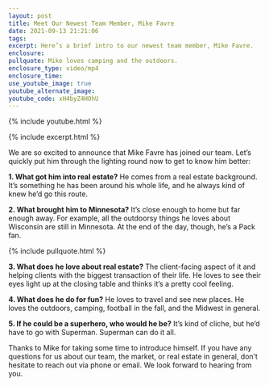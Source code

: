 ```yaml
---
layout: post
title: Meet Our Newest Team Member, Mike Favre
date: 2021-09-13 21:21:06
tags:
excerpt: Here’s a brief intro to our newest team member, Mike Favre.
enclosure:
pullquote: Mike loves camping and the outdoors.
enclosure_type: video/mp4
enclosure_time:
use_youtube_image: true
youtube_alternate_image:
youtube_code: xH4byZ4HOhU
---
```

{% include youtube.html %}

{% include excerpt.html %}

We are so excited to announce that Mike Favre has joined our team. Let’s quickly put him through the lighting round now to get to know him better:

**1\. What got him into real estate?** He comes from a real estate background. It’s something he has been around his whole life, and he always kind of knew he’d go this route.

**2\. What brought him to Minnesota?** It’s close enough to home but far enough away. For example, all the outdoorsy things he loves about Wisconsin are still in Minnesota. At the end of the day, though, he’s a Pack fan.

{% include pullquote.html %}

**3\. What does he love about real estate?** The client-facing aspect of it and helping clients with the biggest transaction of their life. He loves to see their eyes light up at the closing table and thinks it’s a pretty cool feeling.

**4\. What does he do for fun?** He loves to travel and see new places. He loves the outdoors, camping, football in the fall, and the Midwest in general.

**5\. If he could be a superhero, who would he be?** It’s kind of cliche, but he’d have to go with Superman. Superman can do it all.

Thanks to Mike for taking some time to introduce himself. If you have any questions for us about our team, the market, or real estate in general, don’t hesitate to reach out via phone or email. We look forward to hearing from you.

